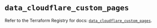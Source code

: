 # `data_cloudflare_custom_pages`

Refer to the Terraform Registry for docs: [`data_cloudflare_custom_pages`](https://registry.terraform.io/providers/cloudflare/cloudflare/5.5.0/docs/data-sources/custom_pages).
